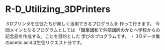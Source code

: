# R-D_Utilizing_3DPrinters
３Dプリンタを生徒たちが楽しく活用できるプログラムを 作って行きます。 今回メインとなるプログラムとしては 「職業講和で外部講師のかたへ学校からの記念品を作成する」ことを目的とした 学びのプログラムです。
・３Dデータ集のacetic acidは生徒リクエスト分です。
